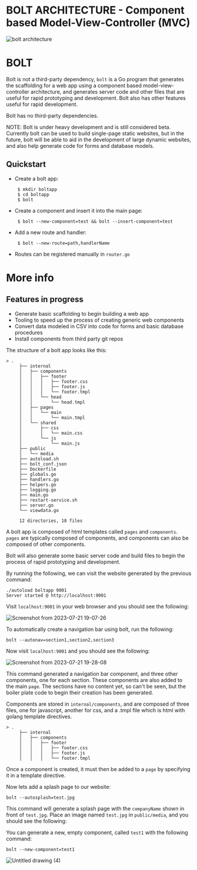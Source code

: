 # BOLT ARCHITECTURE - Component based Model-View-Controller (MVC)

![bolt architecture](https://github.com/hartsfield/bolt/assets/30379836/b1f68fc2-b418-4bbf-b2aa-3575165d77cb)

# BOLT

Bolt is not a third-party dependency, `bolt` is a Go program that generates the 
scaffolding for a web app using a component based model-view-controller 
architecture, and generates server code and other files that are useful for 
rapid prototyping and development. Bolt also has other features useful for 
rapid development. 

Bolt has no third-party dependencies. 

NOTE: Bolt is under heavy development and is still considered beta. Currently 
bolt can be used to build single-page static websites, but in the future, bolt 
will be able to aid in the development of large dynamic websites, and also help
generate code for forms and database models. 

## Quickstart

 - Create a bolt app:
 
        $ mkdir boltapp
        $ cd boltapp
        $ bolt
 - Create a component and insert it into the main page:
        
        $ bolt --new-component=test && bolt --insert-component=test
 - Add a new route and handler:

        $ bolt --new-route=path,handlerName
 - Routes can be registered manually in `router.go`

# More info

## Features in progress
 - Generate basic scaffolding to begin building a web app
 - Tooling to speed up the process of creating generic web components
 - Convert data modeled in CSV into code for forms and basic database procedures
 - Install components from third party git repos


The structure of a bolt app looks like this:

    > .
         ├── internal
         │   ├── components
         │   │   ├── footer
         │   │   │   ├── footer.css
         │   │   │   ├── footer.js
         │   │   │   └── footer.tmpl
         │   │   └── head
         │   │       └── head.tmpl
         │   ├── pages
         │   │   └── main
         │   │       └── main.tmpl
         │   └── shared
         │       ├── css
         │       │   └── main.css
         │       └── js
         │           └── main.js
         ├── public
         │   └── media
         ├── autoload.sh
         ├── bolt_conf.json
         ├── Dockerfile
         ├── globals.go
         ├── handlers.go
         ├── helpers.go
         ├── logging.go
         ├── main.go
         ├── restart-service.sh
         ├── server.go
         └── viewdata.go
         
         12 directories, 18 files

A bolt app is composed of html templates called `pages` and `components`. `pages`
are typically composed of components, and components can also be composed of
other components. 

Bolt will also generate some basic server code and build files to begin the 
process of rapid prototyping and development. 

By running the following, we can visit the website generated by the previous 
command:

    ./autoload boltapp 9001
    Server started @ http://localhost:9001

Visit `localhost:9001` in your web browser and you should see the following:

![Screenshot from 2023-07-21 19-07-26](https://github.com/hartsfield/bolt/assets/30379836/832f4789-9212-4af9-9d00-594043bfaa41)

To automatically create a navigation bar using bolt, run the following:

    bolt --autonav=section1,section2,section3

Now visit `localhost:9001` and you should see the following:

![Screenshot from 2023-07-21 19-28-08](https://github.com/hartsfield/bolt/assets/30379836/51c8d948-e086-4d4c-bb90-67f1590b8030)

This command generated a navigation bar component, and three other components, 
one for each section. These components are also added to the main `page`. The 
sections have no content yet, so can't be seen, but the boiler plate code to 
begin their creation has been generated.

Components are stored in `internal/components`, and are composed of three files,
one for javascript, another for css, and a .tmpl file which is html with golang 
template directives.

    > .
         ├── internal
         │   ├── components
         │   │   ├── footer
         │   │   │   ├── footer.css
         │   │   │   ├── footer.js
         │   │   │   └── footer.tmpl


Once a component is created, it must then be added to a `page` by specifying it 
in a template directive.

Now lets add a splash page to our website:

    bolt --autosplash=test.jpg

This command will generate a splash page with the `companyName` shown in front 
of `test.jpg`. Place an image named `test.jpg` in `public/media`, and you should 
see the following:

You can generate a new, empty component, called `test1` with the following 
command:

    bolt --new-component=test1


![Untitled drawing (4)](https://github.com/hartsfield/bolt/assets/30379836/b551f0d4-53e5-4309-b7d7-9fc26b7eaa76)
